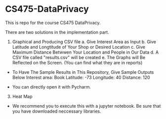 # CS475-DataPrivacy

This is repo for the course CS475 DataPrivacy.

There are two solutions in the implementation part.

1. Graphical and Producing CSV file
  a. Give Interest Area as Input
  b. Give Latitude and Longtitude of Your Shop or Desired Location
  c. Give Maximum Distance Betwwen Your Location and People in Our Data
  d. A CSV file called "results.csv" will be created 
  e. The Graphs will Be Reflected on the Screen. (You can find what they are in reports) 
  
  * To Have The Sample Results in This Repository, Give Sample Outputs Below
    Interest area: Book
    Latitude: -73
    Longitude: 40
    Distance: 120
  
  * You can directly open it with Pycharm.
3. Heat Map
  * We recommend you to execute this with a jupyter notebook. Be sure that you have downloaded neccessary libraries.
